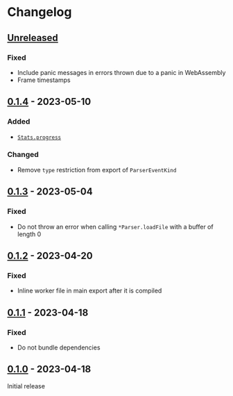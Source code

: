 # Changelog

## [Unreleased]

### Fixed

-   Include panic messages in errors thrown due to a panic in WebAssembly
-   Frame timestamps

## [0.1.4] - 2023-05-10

### Added

-   [`Stats.progress`](https://docs.rs/blackbox-log/0.3.1/blackbox_log/data/struct.Stats.html#structfield.progress)

### Changed

-   Remove `type` restriction from export of `ParserEventKind`

## [0.1.3] - 2023-05-04

### Fixed

-   Do not throw an error when calling `*Parser.loadFile` with a buffer of length 0

## [0.1.2] - 2023-04-20

### Fixed

-   Inline worker file in main export after it is compiled

## [0.1.1] - 2023-04-18

### Fixed

-   Do not bundle dependencies

## [0.1.0] - 2023-04-18

Initial release

[unreleased]: https://github.com/blackbox-log/blackbox-log-ts/compare/v0.1.4...HEAD
[0.1.4]: https://github.com/blackbox-log/blackbox-log-ts/compare/v0.1.3...v0.1.4
[0.1.3]: https://github.com/blackbox-log/blackbox-log-ts/compare/v0.1.2...v0.1.3
[0.1.2]: https://github.com/blackbox-log/blackbox-log-ts/compare/v0.1.1...v0.1.2
[0.1.1]: https://github.com/blackbox-log/blackbox-log-ts/compare/v0.1.0...v0.1.1
[0.1.0]: https://github.com/blackbox-log/blackbox-log-ts/releases/tag/v0.1.0
